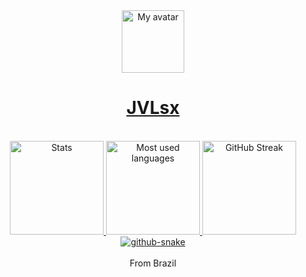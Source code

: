 <div align="center">
	<a href="https://JVLsx.github.io">
		<img height="100" src="https://github.com/JVLsx.png" alt="My avatar">
		<h1>JVLsx</h1>
	</a>

</div>
&nbsp;
<div align="center">
	<a href="https://github.com/JVLsx?tab=repositories">
		<img height="150em" src="https://github-readme-stats.vercel.app/api?username=JVLsx&show_icons=true&theme=gruvbox&include_all_commits=true&count_private=true" alt="Stats">
		<img height="150em" src="https://github-readme-stats.vercel.app/api/top-langs/?username=JVLsx&layout=compact&langs_count=7&theme=gruvbox" alt="Most used languages">
		<img height="150em" src="https://github-readme-streak-stats.herokuapp.com/?user=JVLsx&theme=dark&background=282828&border=e4e2e2&stroke=555555&ring=d8a52e&currStreakLabel=fd8019&sideNums=8ec07c&sideLabels=8ec07c&currStreakNum=8ec07c" alt="GitHub Streak">
		<picture>
			<source media="(prefers-color-scheme: dark)" srcset="https://raw.githubusercontent.com/JVLsx/JVLsx/snake/github-snake-dark.svg" />
			<source media="(prefers-color-scheme: light)" srcset="https://raw.githubusercontent.com/JVLsx/JVLsx/snake/github-snake.svg" />
			<img alt="github-snake" src="https://raw.githubusercontent.com/josejefferson/josejefferson/snake/github-snake.svg" />
		</picture>
	</a>
</div>
<br>
<div align ="center">
	<span>From Brazil</span>
	
